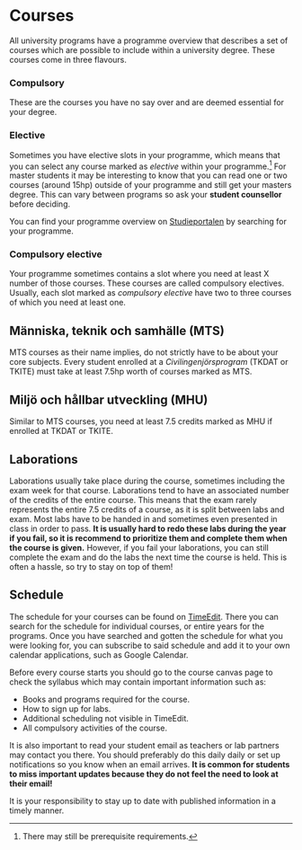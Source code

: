 # Courses

All university programs have a programme overview that describes a set of courses which are possible to include within a university degree. These courses come in three flavours.

### Compulsory

These are the courses you have no say over and are deemed essential for your degree.

### Elective

Sometimes you have elective slots in your programme, which means that you can select any course marked as _elective_ within your programme.[^elective_caveat] For master students it may be interesting to know that you can read one or two courses (around 15hp) outside of your programme and still get your masters degree. This can vary between programs so ask your **student counsellor** before deciding.

You can find your programme overview on [Studieportalen](https://www.student.chalmers.se/sp/program_list) by searching for your programme.

### Compulsory elective

Your programme sometimes contains a slot where you need at least X number of those courses. These courses are called compulsory electives. Usually, each slot marked as _compulsory elective_ have two to three courses of which you need at least one.

## Människa, teknik och samhälle (MTS)

MTS courses as their name implies, do not strictly have to be about your core subjects. Every student enrolled at a _Civilingenjörsprogram_ (TKDAT or TKITE) must take at least 7.5hp worth of courses marked as MTS.

## Miljö och hållbar utveckling (MHU)

Similar to MTS courses, you need at least 7.5 credits marked as MHU if enrolled at TKDAT or TKITE.

## Laborations

Laborations usually take place during the course, sometimes including the exam week for that course.
Laborations tend to have an associated number of the credits of the entire course.
This means that the exam rarely represents the entire 7.5 credits of a course, as it is split between labs and exam.
Most labs have to be handed in and sometimes even presented in class in order to pass.
**It is usually hard to redo these labs during the year if you fail, so it is recommend to prioritize them and complete them when the course is given.**
However, if you fail your laborations, you can still complete the exam and do
the labs the next time the course is held. This is often a hassle, so try to
stay on top of them!

## Schedule

The schedule for your courses can be found on [TimeEdit](https://cloud.timeedit.net/chalmers/web/public/).
There you can search for the schedule for individual courses, or entire years for the programs.
Once you have searched and gotten the schedule for what you were looking for, you can subscribe to said schedule and add it to your own calendar applications, such as Google Calendar.

Before every course starts you should go to the course canvas page to check the syllabus which may contain important information such as:

- Books and programs required for the course.
- How to sign up for labs.
- Additional scheduling not visible in TimeEdit.
- All compulsory activities of the course.

It is also important to read your student email as teachers or lab partners may contact you there. You should preferably do this daily daily or set up notifications so you know when an email arrives. **It is common for students to miss important updates because they do not feel the need to look at their email!**

It is your responsibility to stay up to date with published information in a timely manner.

[^elective_caveat]: There may still be prerequisite requirements.
